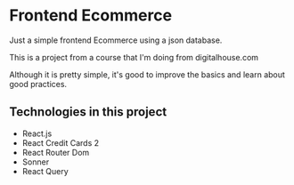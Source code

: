 # Frontend Ecommerce

Just a simple frontend Ecommerce using a json database.

This is a project from a course that I'm doing from digitalhouse.com

Although it is pretty simple, it's good to improve the basics and learn about good practices.

## Technologies in this project

- React.js
- React Credit Cards 2
- React Router Dom
- Sonner
- React Query
